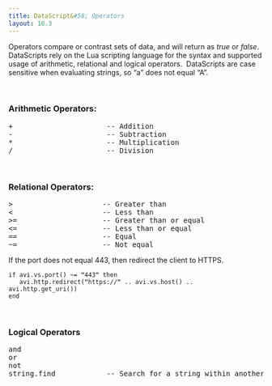 ```yaml
---
title: DataScript&#58; Operators
layout: 16.3
---
```

Operators compare or contrast sets of data, and will return as *true* or *false*.  DataScripts rely on the Lua scripting language for the syntax and supported usage of arithmetic, relational and logical operators.  DataScripts are case sensitive when evaluating strings, so “a” does not equal “A”.

 

### Arithmetic Operators:

<pre class="">+                      -- Addition
-                      -- Subtraction
*                      -- Multiplication
/                      -- Division</pre> 

 

### Relational Operators:

<pre class="">&gt;                     -- Greater than
&lt;                     -- Less than
&gt;=                    -- Greater than or equal
&lt;=                    -- Less than or equal
==                    -- Equal
~=                    -- Not equal</pre> 

If the port does not equal 443, then redirect the client to HTTPS.

<pre><code class="language-lua">if avi.vs.port() ~= <strong>"</strong>443<strong>"</strong> then
   avi.http.redirect(<strong>"</strong>https://<strong>"</strong> .. avi.vs.host() .. avi.http.get_uri())
end</code></pre>  

 

### Logical Operators

<pre class="">and
or
not
string.find            -- Search for a string within another string.</pre> 

 

